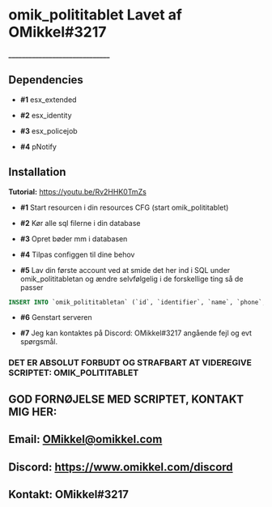 # omik_polititablet Lavet af OMikkel#3217
**______________________________**

## Dependencies

- **#1** esx_extended

- **#2** esx_identity

- **#3** esx_policejob

- **#4** pNotify

## Installation

**Tutorial:** https://youtu.be/Rv2HHK0TmZs

- **#1** Start resourcen i din resources CFG (start omik_polititablet)

- **#2** Kør alle sql filerne i din database

- **#3** Opret bøder mm i databasen

- **#4** Tilpas configgen til dine behov

- **#5** Lav din første account ved at smide det her ind i SQL under omik_polititabletan og ændre selvfølgelig i de forskellige ting så de passer 

```sql
INSERT INTO `omik_polititabletan` (`id`, `identifier`, `name`, `phone`, `profileLogo`, `rank`, `extraRank`, `badgeNumber`, `password`, `ranks`, `certs`) VALUES (NULL, 'steam:110000143260808', 'Andreas Andersen', '39643859', 'https://i.imgur.com/DGW6ZHZ.png', 'Ledelse', 'Ingen', '10-01', PASSWORD("1234"), "[]", "[]")
```

- **#6** Genstart serveren

- **#7** Jeg kan kontaktes på Discord: OMikkel#3217 angående fejl og evt spørgsmål.

### DET ER ABSOLUT FORBUDT OG STRAFBART AT VIDEREGIVE SCRIPTET: OMIK_POLITITABLET

## GOD FORNØJELSE MED SCRIPTET, KONTAKT MIG HER:
## Email: OMikkel@omikkel.com
## Discord: https://www.omikkel.com/discord
## Kontakt: OMikkel#3217